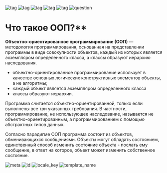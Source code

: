 ![tag](https://img.shields.io/badge/language-java-red.svg)   ![tag](https://img.shields.io/badge/jdk-1.8-blue.svg)     ![tag](https://img.shields.io/badge/level-1-green.svg)     ![tag](https://img.shields.io/badge/topic-core-green.svg)      ![tag](https://img.shields.io/badge/locale-ru-green.svg)     ![question](https://img.shields.io/badge/-question-grey.svg) 


# Что такое ООП?**
<!--div-->
**Объектно-ориентированное программирование (ООП)** — методология программирования, основанная на представлении программы
в виде совокупности объектов, каждый из которых является экземпляром определенного класса, а классы образуют иерархию наследования.

- объектно-ориентированное программирование использует в качестве основных логических конструктивных элементов объекты, а не алгоритмы;
- каждый объект является экземпляром определенного класса
- классы образуют иерархии.

Программа считается объектно-ориентированной, только если выполнены все три указанных требования. В частности, программирование, 
не использующее наследование, называется не объектно-ориентированным, а программированием с помощью абстрактных типов данных.

Согласно парадигме ООП программа состоит из объектов, обменивающихся сообщениями. 
Объекты могут обладать состоянием, единственный способ изменить состояние объекта - послать ему сообщение, в ответ на которое, 
объект может изменить собственное состояние.

![meta](https://img.shields.io/badge/_meta-red.svg)    ![id](https://img.shields.io/badge/_id-6210ba544c9d9945be018ad6-red.svg)    ![locale_key](https://img.shields.io/badge/key-22c6bd811392459fa10f14dcf6c2b583-yellow.svg)    ![template_name](https://img.shields.io/badge/simple_question-v.0.1-yellow.svg)